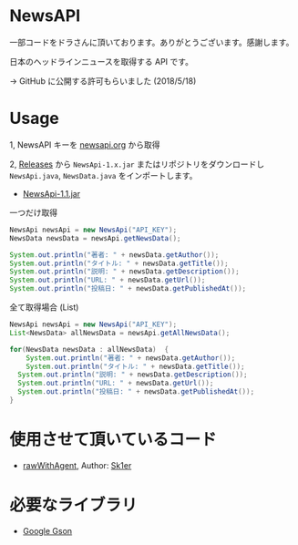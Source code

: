 # NewsAPI
一部コードをドラさんに頂いております。ありがとうございます。感謝します。

日本のヘッドラインニュースを取得する API です。

-> GitHub に公開する許可もらいました (2018/5/18)

# Usage
1, NewsAPI キーを [newsapi.org](https://newsapi.org/) から取得

2, [Releases](https://github.com/SimplyRin/NewsAPI/releases) から `NewsApi-1.x.jar` またはリポジトリをダウンロードし `NewsApi.java`, `NewsData.java` をインポートします。
- [NewsApi-1.1.jar](https://github.com/SimplyRin/NewsAPI/releases/download/1.1/NewsApi-1.1.jar)

一つだけ取得
```Java
NewsApi newsApi = new NewsApi("API_KEY");
NewsData newsData = newsApi.getNewsData();

System.out.println("著者: " + newsData.getAuthor());
System.out.println("タイトル: " + newsData.getTitle());
System.out.println("説明: " + newsData.getDescription());
System.out.println("URL: " + newsData.getUrl());
System.out.println("投稿日: " + newsData.getPublishedAt());
```

全て取得場合 (List)
```Java
NewsApi newsApi = new NewsApi("API_KEY");
List<NewsData> allNewsData = newsApi.getAllNewsData();

for(NewsData newsData : allNewsData)  {
	System.out.println("著者: " + newsData.getAuthor());
	System.out.println("タイトル: " + newsData.getTitle());
  System.out.println("説明: " + newsData.getDescription());
  System.out.println("URL: " + newsData.getUrl());
  System.out.println("投稿日: " + newsData.getPublishedAt());
}
```

# 使用させて頂いているコード
- [rawWithAgent](https://github.com/Sk1er/Levelhead/blob/master/src/main/java/club/sk1er/mods/levelhead/utils/Sk1erMod.java#L284-L307), Author: [Sk1er](https://github.com/Sk1er)

# 必要なライブラリ
- [Google Gson](https://github.com/google/gson)
